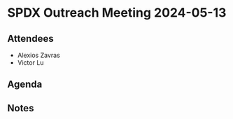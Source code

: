 # SPDX Outreach Meeting 2024-05-13

## Attendees

* Alexios Zavras
* Victor Lu

## Agenda


## Notes


